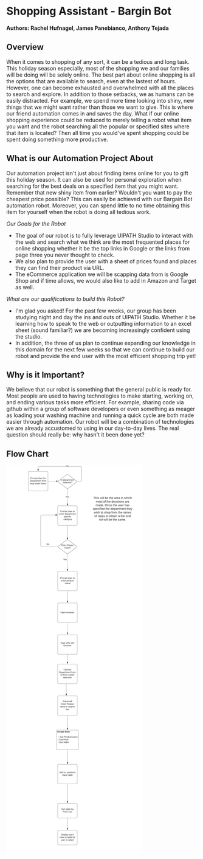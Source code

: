 # Shopping Assistant -  Bargin Bot
**Authors:**
**Rachel Hufnagel, James Panebianco, Anthony Tejada**

## Overview
When it comes to shopping of any sort, it can be a tedious and long task. This holiday season especially, most of the shopping we and our families will be doing will be solely online. The best part about online shopping is all the options that are available to search, even at the lastest of hours. However, one can become exhausted and overwhelmed with all the places to search and explore. In addition to those setbacks, we as humans can be easily distracted. For example, we spend more time looking into shiny, new things that we might want rather than those we want to give. This is where our friend automation comes in and saves the day. What if our online shopping experience could be reduced to merely telling a robot what item you want and the robot searching all the popular or specified sites where that item is located? Then all time you would've spent shopping could be spent doing something more productive.
 
## What is our Automation Project About
Our automation project isn't just about finding items online for you to gift this holiday season. It can also be used for personal exploration when searching for the best deals on a specified item that you might want. Remember that new shiny item from earlier? Wouldn't you want to pay the cheapest price possible? This can easily be achieved with our Bargain Bot automation robot. Moreover, you can spend little to no time obtaining this item for yourself when the robot is doing all tedious work.
 
*Our Goals for the Robot*
 
- The goal of our robot is to fully leverage UIPATH Studio to interact with the web and search what we think are the most frequented places for online shopping whether it be the top links in Google or the links from page three you never thought to check. 
- We also plan to provide the user with a sheet of prices found and places they can find their product via URL. 
- The eCommerce application we will be scapping data from is Google Shop and if time allows, we would also like to add in Amazon and Target as well.
 
*What are our qualifications to build this Robot?*
 
- I'm glad you asked! For the past few weeks, our group has been studying night and day the ins and outs of UIPATH Studio. Whether it be learning how to speak to the web or outputting information to an excel sheet (sound familiar?) we are becoming increasingly confident using the studio. 
- In addition, the three of us plan to continue expanding our knowledge in this domain for the next few weeks so that we can continue to build our robot and provide the end user with the most efficient shopping trip yet!
 
## Why is it Important? 
We believe that our robot is something that the general public is ready for. Most people are used to having technologies to make starting, working on, and ending various tasks more efficient. For example, sharing code via github within a group of software developers or even something as meager as loading your washing machine and running a quick cycle are both made easier through automation. Our robot will be a combination of technologies we are already accustomed to using in our day-to-day lives. The real question should really be: why hasn't it been done yet?


## Flow Chart

![Flow Chart Diagram](https://github.com/201019-UiPath/JAR-CarsApp/blob/main/Shopping%20Assistant%20FlowChart.png)